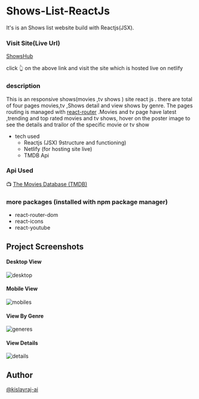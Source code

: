 # Shows-List-ReactJs

It's is an Shows list website build with Reactjs(JSX).

### Visit Site(Live Url)

[ShowsHub](https://kislayraj-showshub.netlify.app)

click 👆 on the above link and visit the site which is hosted live on netlify

### description

This is an responsive shows(movies ,tv shows ) site react js . there are total
of four pages movies,tv ,Shows detail and view shows by genre. The pages routing
is managed with [react-router](https://reactrouter.com/) .Movies and tv page
have latest ,trending and top rated movies and tv shows, hover on the poster
image to see the details and trailor of the specific movie or tv show

- tech used
  - Reactjs (JSX) 9structure and functioning)
  - Netlify (for hosting site live)
  - TMDB Api

### Api Used

📺 [The Movies Database (TMDB)](https://www.themoviedb.org/)

### more packages (installed with npm package manager)

- react-router-dom
- react-icons
- react-youtube

## Project Screenshots

#### Desktop View

![desktop](https://user-images.githubusercontent.com/68383933/136381608-8d2bb9cd-1be6-41dc-85b5-b7259452aa8a.png)

#### Mobile View

![mobiles](https://user-images.githubusercontent.com/68383933/136381698-1fab0f67-bd1b-4d44-ab37-308788d17995.png)

#### View By Genre

![generes](https://user-images.githubusercontent.com/68383933/136381658-d6e4cfe0-41e7-4f76-ac66-868148f36129.png)

#### View Details

![details](https://user-images.githubusercontent.com/68383933/136381638-eedeb7c7-2b1b-46d8-a85a-5a54f55a6ef4.png)

## Author

[@kislayraj-ai](https://github.com/Kislayraj-ai)
